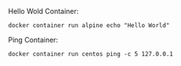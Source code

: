 Hello Wold Container:

`docker container run alpine echo "Hello World"`


Ping Container:

`docker container run centos ping -c 5 127.0.0.1`
